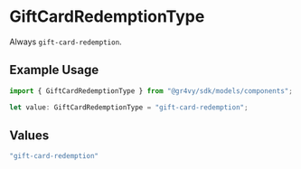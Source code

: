 # GiftCardRedemptionType

Always `gift-card-redemption`.

## Example Usage

```typescript
import { GiftCardRedemptionType } from "@gr4vy/sdk/models/components";

let value: GiftCardRedemptionType = "gift-card-redemption";
```

## Values

```typescript
"gift-card-redemption"
```